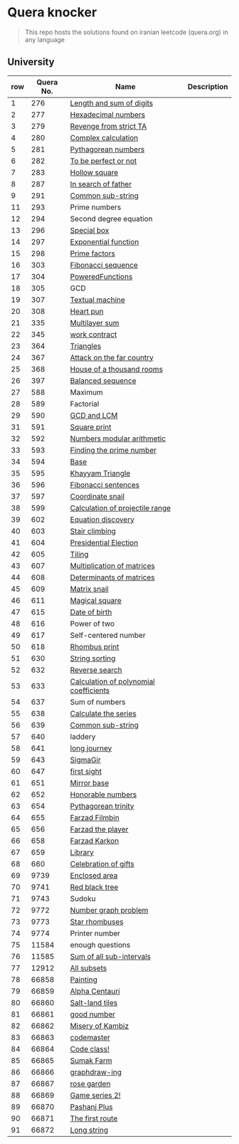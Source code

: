 # Quera knocker

> This repo hosts the solutions found on iranian leetcode (quera.org) in any language
> <br>

## University

| row | Quera No. | Name                                                                                                                                              | Description |
| --- | --------- | ------------------------------------------------------------------------------------------------------------------------------------------------- | ----------- |
| 1   | 276       | [Length and sum of digits](https://github.com/clonerplus/Quera-knocker/blob/main/university/lengthAndSumOfNumbers.java)                           |             |
| 2   | 277       | [Hexadecimal numbers](https://github.com/clonerplus/Quera-knocker/blob/main/university/HexadecimalNumbers.cpp)                                    |             |
| 3   | 279       | [Revenge from strict TA](https://github.com/clonerplus/Quera-knocker/blob/main/university/RevengeOnHardTA.py)                                     |             |
| 4   | 280       | [Complex calculation](https://github.com/clonerplus/Quera-knocker/blob/main/university/ComplexCalculation.cpp)                                    |             |
| 5   | 281       | [Pythagorean numbers]()                                                                                                                           |             |
| 6   | 282       | [To be perfect or not]()                                                                                                                          |             |
| 7   | 283       | [Hollow square](https://github.com/clonerplus/Quera-knocker/blob/main/university/HollowSquare.cpp)                                                |             |
| 8   | 287       | [In search of father](https://github.com/clonerplus/Quera-knocker/blob/main/university/InSearchOfDad.cpp)                                         |             |
| 9   | 291       | [Common sub-string](https://github.com/clonerplus/Quera-knocker/blob/main/university/sharedSubString.cpp)                                         |             |
| 11  | 293       | Prime numbers                                                                                                                                     |             |
| 12  | 294       | Second degree equation                                                                                                                            |             |
| 13  | 296       | [Special box](https://github.com/clonerplus/Quera-knocker/blob/main/university/SpecialSquare.cpp)                                                 |             |
| 14  | 297       | [Exponential function](https://github.com/clonerplus/Quera-knocker/blob/main/university/Exponentioal_function.cpp)                                |             |
| 15  | 298       | [Prime factors](https://github.com/clonerplus/Quera-knocker/blob/main/university/primeFactors.cpp)                                                |             |
| 16  | 303       | [Fibonacci sequence](https://github.com/clonerplus/Quera-knocker/blob/main/university/fibonacci_sequence.py)                                      |             |
| 17  | 304       | [PoweredFunctions](https://github.com/clonerplus/Quera-knocker/blob/main/university/PoweredFunctions.cpp)                                         |             |
| 18  | 305       | GCD                                                                                                                                               |             |
| 19  | 307       | [Textual machine](https://github.com/clonerplus/Quera-knocker/blob/main/university/TextualMachine.cpp)                                            |             |
| 20  | 308       | [Heart pun](https://github.com/clonerplus/Quera-knocker/blob/main/university/Anagram.cpp)                                                         |             |
| 21  | 335       | [Multilayer sum](https://github.com/clonerplus/Quera-knocker/blob/main/university/multilayer_sum.py)                                              |             |
| 22  | 345       | [work contract](https://github.com/clonerplus/Quera-knocker/blob/main/university/job_contract.py)                                                 |             |
| 23  | 364       | [Triangles](https://github.com/clonerplus/Quera-knocker/blob/main/university/triangles.py)                                                        |             |
| 24  | 367       | [Attack on the far country](https://github.com/clonerplus/Quera-knocker/blob/main/university/raidOnTheFarCountry.py)                              |             |
| 25  | 368       | [House of a thousand rooms](https://github.com/clonerplus/Quera-knocker/blob/main/university/Thousandroomhouse.py)                                |             |
| 26  | 397       | [Balanced sequence](https://github.com/clonerplus/Quera-knocker/blob/main/university/balanced_sequence.py)                                        |             |
| 27  | 588       | Maximum                                                                                                                                           |             |
| 28  | 589       | Factorial                                                                                                                                         |             |
| 29  | 590       | [GCD and LCM](https://github.com/clonerplus/Quera-knocker/blob/main/university/GCMAndLCMOfNumbers.py)                                             |             |
| 31  | 591       | [Square print](https://github.com/clonerplus/Quera-knocker/blob/main/university/printSquare.cpp)                                                  |             |
| 32  | 592       | [Numbers modular arithmetic](https://github.com/clonerplus/Quera-knocker/blob/main/university/numbers_modular_arithmetic.py)                      |             |
| 33  | 593       | [Finding the prime number](https://github.com/clonerplus/Quera-knocker/blob/main/university/finding_prime_number.py)                              |             |
| 34  | 594       | [Base](https://github.com/clonerplus/Quera-knocker/blob/main/university/Base.py)                                                                  |             |
| 35  | 595       | [Khayyam Triangle](https://github.com/clonerplus/Quera-knocker/blob/main/university/Pascal's_triangle.py)                                         |             |
| 36  | 596       | [Fibonacci sentences](https://github.com/clonerplus/Quera-knocker/blob/main/university/fibonacci_sequence.py)                                     |             |
| 37  | 597       | [Coordinate snail](https://github.com/clonerplus/Quera-knocker/blob/main/university/coordinates_snail.py)                                         |             |
| 38  | 599       | [Calculation of projectile range](https://github.com/clonerplus/Quera-knocker/blob/main/university/calculate_projectile_range.py)                 |             |
| 39  | 602       | [Equation discovery](https://github.com/clonerplus/Quera-knocker/blob/main/university/equation_discovery.py)                                      |             |
| 40  | 603       | [Stair climbing](https://github.com/clonerplus/Quera-knocker/blob/main/university/stair_climbing.py)                                              |             |
| 41  | 604       | [Presidential Election](https://github.com/clonerplus/Quera-knocker/blob/main/university/presidential_election.py)                                |             |
| 42  | 605       | [Tiling](https://github.com/clonerplus/Quera-knocker/blob/main/university/kashiKari.py)                                                           |             |
| 43  | 607       | [Multiplication of matrices](https://github.com/clonerplus/Quera-knocker/blob/main/university/matrices_multiply.py)                               |             |
| 44  | 608       | [Determinants of matrices](https://github.com/clonerplus/Quera-knocker/blob/main/university/matices_determinant.py)                               |             |
| 45  | 609       | [Matrix snail](https://github.com/clonerplus/Quera-knocker/blob/main/university/snail_matrix.py)                                                  |             |
| 46  | 611       | [Magical square](https://github.com/clonerplus/Quera-knocker/blob/main/university/magicSquare.py)                                                 |             |
| 47  | 615       | [Date of birth](https://github.com/clonerplus/Quera-knocker/blob/main/university/birthDate.py)                                                    |             |
| 48  | 616       | Power of two                                                                                                                                      |             |
| 49  | 617       | Self-centered number                                                                                                                              |             |
| 50  | 618       | [Rhombus print](https://github.com/clonerplus/Quera-knocker/blob/main/university/print_diamond.py)                                                |             |
| 51  | 630       | [String sorting](https://github.com/clonerplus/Quera-knocker/blob/main/university/sorting_strings.py)                                             |             |
| 52  | 632       | [Reverse search](https://github.com/clonerplus/Quera-knocker/blob/main/university/reversedSearch.py)                                              |             |
| 53  | 633       | [Calculation of polynomial coefficients](https://github.com/clonerplus/Quera-knocker/blob/main/university/calculate_polynamial's_coefficients.py) |             |
| 54  | 637       | Sum of numbers                                                                                                                                    |             |
| 55  | 638       | [Calculate the series](https://github.com/clonerplus/Quera-knocker/blob/main/university/series_calculus.py)                                       |             |
| 56  | 639       | [Common sub-string](https://github.com/clonerplus/Quera-knocker/blob/main/university/sharedSubString.cpp)                                         |             |
| 57  | 640       | laddery                                                                                                                                           |             |
| 58  | 641       | [long journey](https://github.com/clonerplus/Quera-knocker/blob/main/university/longTrip.py)                                                      |             |
| 59  | 643       | [SigmaGir](https://github.com/clonerplus/Quera-knocker/blob/main/university/sigma_gir.py)                                                         |             |
| 60  | 647       | [first sight](https://github.com/clonerplus/Quera-knocker/blob/main/university/avalbini.py)                                                       |             |
| 61  | 651       | [Mirror base](https://github.com/clonerplus/Quera-knocker/blob/main/university/mirrory_base.py)                                                   |             |
| 62  | 652       | [Honorable numbers](https://github.com/clonerplus/Quera-knocker/blob/main/university/aadad_sharifi.py)                                            |             |
| 63  | 654       | [Pythagorean trinity](https://github.com/clonerplus/Quera-knocker/blob/main/university/PythagoreanTriplet.py)                                     |             |
| 64  | 655       | [Farzad Filmbin](https://github.com/clonerplus/Quera-knocker/blob/main/university/Farzad_filmbin.py)                                              |             |
| 65  | 656       | [Farzad the player](https://github.com/clonerplus/Quera-knocker/blob/main/university/Farzad_bazikon.py)                                           |             |
| 66  | 658       | [Farzad Karkon](https://github.com/clonerplus/Quera-knocker/blob/main/university/Farzad_karkon.py)                                                |             |
| 67  | 659       | [Library](https://github.com/clonerplus/Quera-knocker/blob/main/university/library.py)                                                            |             |
| 68  | 660       | [Celebration of gifts](https://github.com/clonerplus/Quera-knocker/blob/main/university/giftsParty.py)                                            |             |
| 69  | 9739      | [Enclosed area](https://github.com/clonerplus/Quera-knocker/blob/main/university/surrounded-area.py)                                              |             |
| 70  | 9741      | [Red black tree](https://github.com/clonerplus/Quera-knocker/blob/main/university/red_black_tree.py)                                              |             |
| 71  | 9743      | Sudoku                                                                                                                                            |             |
| 72  | 9772      | [Number graph problem](https://github.com/clonerplus/Quera-knocker/blob/main/university/problem_of_numbers_graph.py)                              |             |
| 73  | 9773      | [Star rhombuses](https://github.com/clonerplus/Quera-knocker/blob/main/university/astral_lozenge.py)                                              |             |
| 74  | 9774      | Printer number                                                                                                                                    |             |
| 75  | 11584     | enough questions                                                                                                                                  |             |
| 76  | 11585     | [Sum of all sub-intervals](https://github.com/clonerplus/Quera-knocker/blob/main/university/sum_of_every_subset.py)                               |             |
| 77  | 12912     | [All subsets](https://github.com/clonerplus/Quera-knocker/blob/main/university/all_the_subsets.py)                                                |             |
| 78  | 66858     | [Painting](https://github.com/clonerplus/Quera-knocker/blob/main/university/painting.py)                                                          |             |
| 79  | 66859     | [Alpha Centauri](https://github.com/clonerplus/Quera-knocker/blob/main/university/alpha-ghontorc.py)                                              |             |
| 80  | 66860     | [Salt-land tiles](https://github.com/clonerplus/Quera-knocker/blob/main/university/tilesofsaltland.py)                                            |             |
| 81  | 66861     | [good number](https://github.com/clonerplus/Quera-knocker/blob/main/university/goodnumber.py)                                                     |             |
| 82  | 66862     | [Misery of Kambiz](https://github.com/clonerplus/Quera-knocker/blob/main/university/masaebe_kambiz.py)                                            |             |
| 83  | 66863     | [codemaster](https://github.com/clonerplus/Quera-knocker/blob/main/university/codemaster.py)                                                      |             |
| 84  | 66864     | [Code class!](https://github.com/clonerplus/Quera-knocker/blob/main/university/codeclass!.py)                                                     |             |
| 85  | 66865     | [Sumak Farm](https://github.com/clonerplus/Quera-knocker/blob/main/university/somaghfarm.py)                                                      |             |
| 86  | 66866     | [graphdraw-ing](https://github.com/clonerplus/Quera-knocker/blob/main/university/graphdraw-ing.py)                                                |             |
| 87  | 66867     | [rose garden](https://github.com/clonerplus/Quera-knocker/blob/main/university/rose-garden.cpp)                                                   |             |
| 88  | 66869     | [Game series 2!](https://github.com/clonerplus/Quera-knocker/blob/main/university/gameseries2.py)                                                 |             |
| 89  | 66870     | [Pashanj Plus](https://github.com/clonerplus/Quera-knocker/blob/main/university/pashanj%2B.py)                                                    |             |
| 90  | 66871     | [The first route](https://github.com/clonerplus/Quera-knocker/blob/main/university/firstpath.cpp)                                                 |             |
| 91  | 66872     | [Long string](https://github.com/clonerplus/Quera-knocker/blob/main/university/long-string.py)                                                    |             |
